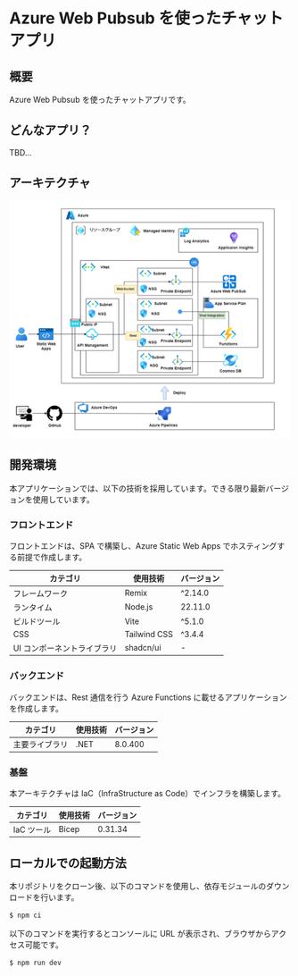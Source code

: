 # Azure Web Pubsub を使ったチャットアプリ

## 概要

Azure Web Pubsub を使ったチャットアプリです。

## どんなアプリ？

TBD...

## アーキテクチャ

![architecture](./assets/architecture.drawio.png)

## 開発環境

本アプリケーションでは、以下の技術を採用しています。できる限り最新バージョンを使用しています。

### フロントエンド

フロントエンドは、SPA で構築し、Azure Static Web Apps でホスティングする前提で作成します。

| カテゴリ                    | 使用技術     | バージョン |
| --------------------------- | ------------ | ---------- |
| フレームワーク              | Remix        | ^2.14.0    |
| ランタイム                  | Node.js      | 22.11.0    |
| ビルドツール                | Vite         | ^5.1.0     |
| CSS                         | Tailwind CSS | ^3.4.4     |
| UI コンポーネントライブラリ | shadcn/ui    | -          |

### バックエンド

バックエンドは、Rest 通信を行う Azure Functions に載せるアプリケーションを作成します。

| カテゴリ       | 使用技術 | バージョン |
| -------------- | -------- | ---------- |
| 主要ライブラリ | .NET     | 8.0.400    |

### 基盤

本アーキテクチャは IaC（InfraStructure as Code）でインフラを構築します。

| カテゴリ   | 使用技術 | バージョン |
| ---------- | -------- | ---------- |
| IaC ツール | Bicep    | 0.31.34    |

## ローカルでの起動方法

本リポジトリをクローン後、以下のコマンドを使用し、依存モジュールのダウンロードを行います。

```bash
$ npm ci
```

以下のコマンドを実行するとコンソールに URL が表示され、ブラウザからアクセス可能です。

```bash
$ npm run dev
```
